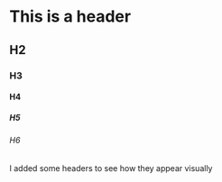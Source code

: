 # This is a header
## H2
### H3
#### H4
##### H5
###### H6

I added some headers to see how they appear visually 

